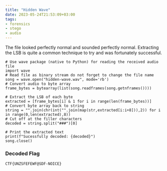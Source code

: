 ```yaml
---
title: "Hidden Wave"
date: 2023-05-24T21:53:09+03:00
tags:
- forensics
- stego
- audio
---
```


The file looked perfectly normal and sounded perfectly normal. Extracting the
LSB is quite a common technique to try and was fortunately successful.

```shell
# Use wave package (native to Python) for reading the received audio file
import wave
# Read file as binary stream do not forget to change the file name
song = wave.open("hidden-wave.wav", mode='rb')
# Convert audio to byte array
frame_bytes = bytearray(list(song.readframes(song.getnframes())))

# Extract the LSB of each byte
extracted = [frame_bytes[i] & 1 for i in range(len(frame_bytes))]
# Convert byte array back to string
string = "".join(chr(int("".join(map(str,extracted[i:i+8])),2)) for i in range(0,len(extracted),8))
# Cut off at the filler characters
decoded = string.split("###")[0]

# Print the extracted text
print(f"Sucessfully decoded: {decoded}")
song.close()
```

### Decoded Flag
`CTF{UNZSFEFEWF@SDF-NOICE}`
